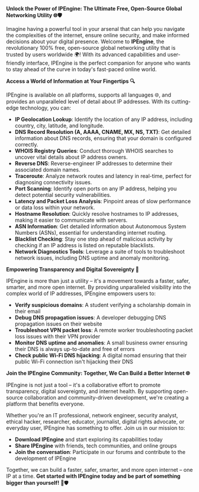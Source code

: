 **Unlock the Power of IPEngine: The Ultimate Free, Open-Source Global Networking Utility 🌐🛡️**

Imagine having a powerful tool in your arsenal that can help you navigate the complexities of the internet, ensure online security, and make informed decisions about your digital presence. Welcome to **IPEngine**, the revolutionary 100% free, open-source global networking utility that is trusted by users worldwide 🌍! With its advanced capabilities and user-friendly interface, IPEngine is the perfect companion for anyone who wants to stay ahead of the curve in today's fast-paced online world.

**Access a World of Information at Your Fingertips 🔍**

IPEngine is available on all platforms, supports all languages 🌐, and provides an unparalleled level of detail about IP addresses. With its cutting-edge technology, you can:

*   **IP Geolocation Lookup**: Identify the location of any IP address, including country, city, latitude, and longitude.
*   **DNS Record Resolution (A, AAAA, CNAME, MX, NS, TXT)**: Get detailed information about DNS records, ensuring that your domain is configured correctly.
*   **WHOIS Registry Queries**: Conduct thorough WHOIS searches to uncover vital details about IP address owners.
*   **Reverse DNS**: Reverse-engineer IP addresses to determine their associated domain names.
*   **Traceroute**: Analyze network routes and latency in real-time, perfect for diagnosing connectivity issues.
*   **Port Scanning**: Identify open ports on any IP address, helping you detect potential security vulnerabilities.
*   **Latency and Packet Loss Analysis**: Pinpoint areas of slow performance or data loss within your network.
*   **Hostname Resolution**: Quickly resolve hostnames to IP addresses, making it easier to communicate with servers.
*   **ASN Information**: Get detailed information about Autonomous System Numbers (ASNs), essential for understanding internet routing.
*   **Blacklist Checking**: Stay one step ahead of malicious activity by checking if an IP address is listed on reputable blacklists.
*   **Network Diagnostics Tools**: Leverage a suite of tools to troubleshoot network issues, including DNS uptime and anomaly monitoring.

**Empowering Transparency and Digital Sovereignty 🚀**

IPEngine is more than just a utility – it's a movement towards a faster, safer, smarter, and more open internet. By providing unparalleled visibility into the complex world of IP addresses, IPEngine empowers users to:

*   **Verify suspicious domains**: A student verifying a scholarship domain in their email
*   **Debug DNS propagation issues**: A developer debugging DNS propagation issues on their website
*   **Troubleshoot VPN packet loss**: A remote worker troubleshooting packet loss issues with their VPN provider
*   **Monitor DNS uptime and anomalies**: A small business owner ensuring their DNS is always up-to-date and free of errors
*   **Check public Wi-Fi DNS hijacking**: A digital nomad ensuring that their public Wi-Fi connection isn't hijacking their DNS

**Join the IPEngine Community: Together, We Can Build a Better Internet 🌐**

IPEngine is not just a tool – it's a collaborative effort to promote transparency, digital sovereignty, and internet health. By supporting open-source collaboration and community-driven development, we're creating a platform that benefits everyone.

Whether you're an IT professional, network engineer, security analyst, ethical hacker, researcher, educator, journalist, digital rights advocate, or everyday user, IPEngine has something to offer. Join us in our mission to:

*   **Download IPEngine** and start exploring its capabilities today
*   **Share IPEngine** with friends, tech communities, and online groups
*   **Join the conversation**: Participate in our forums and contribute to the development of IPEngine

Together, we can build a faster, safer, smarter, and more open internet – one IP at a time. **Get started with IPEngine today and be part of something bigger than yourself!** 🚀🛡️